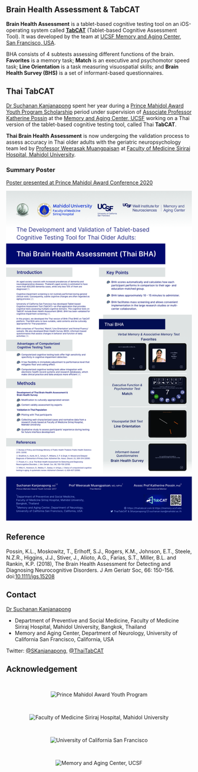 ## Brain Health Assessment & TabCAT

**Brain Health Assessment** is a tablet-based cognitive testing tool on an iOS-operating system called [**TabCAT**](https://memory.ucsf.edu/research-trials/professional/tabcat) (Tablet-based Cognitive Assessment Tool). It was developed by the team at [UCSF Memory and Aging Center, San Francisco, USA](https://memory.ucsf.edu).

BHA consists of 4 subtests assessing different functions of the brain. **Favorites** is a memory task; **Match** is an executive and psychomotor speed task; **Line Orientation** is a task measuring visuospatial skills; and **Brain Health Survey (BHS)** is a set of informant-based questionnaires.

## Thai TabCAT

[Dr Suchanan Kanjanapong](https://www.linkedin.com/in/suchanan-kanjanapong-a16624a5/) spent her year during a [Prince Mahidol Award Youth Program Scholarship](https://www.princemahidolaward.org/the-result-of-the-prince-mahidol-award-youth-program-scholarship-recipients-2017/) period under supervision of [Associate Professor Katherine Possin](https://memory.ucsf.edu/people/katherine-possin-phd) at the [Memory and Aging Center, UCSF](https://memory.ucsf.edu) working on a Thai version of the tablet-based cognitive testing tool, called Thai **TabCAT**.

**Thai Brain Health Assessment** is now undergoing the validation process to assess accuracy in Thai older adults with the geriatric neuropsychology team led by [Professor Weerasak Muangpaisan](https://www.si.mahidol.ac.th/th/department/preventive/dept_person_detail.asp?ps_id=256) at [Faculty of Medicine Siriraj Hospital, Mahidol University](https://www2.si.mahidol.ac.th/en/).

### Summary Poster

[Poster presented at Prince Mahidol Award Conference 2020](https://pmac2020.com/site/sidemeeting/schedule/57)

![Thai BHA Poster](/static/img/pmac-poster-200123-preview.jpg)

## Reference

Possin, K.L., Moskowitz, T., Erlhoff, S.J., Rogers, K.M., Johnson, E.T., Steele, N.Z.R., Higgins, J.J., Stiver, J., Alioto, A.G., Farias, S.T., Miller, B.L. and Rankin, K.P. (2018), The Brain Health Assessment for Detecting and Diagnosing Neurocognitive Disorders. J Am Geriatr Soc, 66: 150-156. doi:[10.1111/jgs.15208](https://doi.org/10.1111/jgs.15208)

## Contact

[Dr Suchanan Kanjanapong](mailto:suchanan.kan@mahidol.ac.th)

- Department of Preventive and Social Medicine, Faculty of Medicine Siriraj Hospital, Mahidol University, Bangkok, Thailand
- Memory and Aging Center, Department of Neurology, University of California San Francisco, California, USA

Twitter: [@SKanjanapong](https://twitter.com/SKanjanapong), [@ThaiTabCAT](https://twitter.com/ThaiTabCAT)

## Acknowledgement

<br/>

<p align="center">
  <img src="https://thaitabcat.com/static/img/logo_h100/pmayp.png" alt="Prince Mahidol Award Youth Program">
</p>

<br/>

<p align="center">
  <img src="https://thaitabcat.com/static/img/logo_h100/siriraj.png" alt="Faculty of Medicine Siriraj Hospital, Mahidol University">
</p>

<br/>

<p align="center">
  <img src="https://thaitabcat.com/static/img/logo_h100/ucsf.png" alt="University of California San Francisco">
</p>

<br/>

<p align="center">
  <img src="https://thaitabcat.com/static/img/logo_h100/mac.png" alt="Memory and Aging Center, UCSF">
</p>

<br/>
